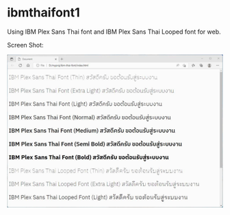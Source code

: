 # ibmthaifont1
Using IBM Plex Sans Thai font and IBM Plex Sans Thai Looped font for web.

Screen Shot:

![Screen Shot](screenshot.jpg?raw=true "Screen Shot")
